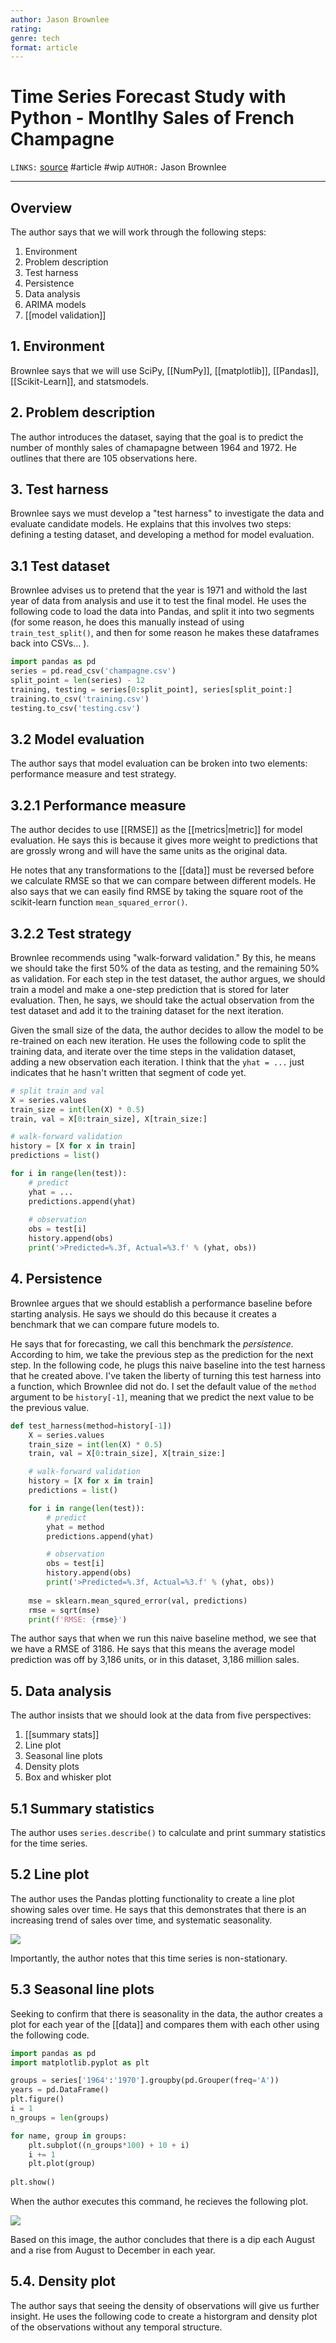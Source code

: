 ```yaml
---
author: Jason Brownlee
rating: 
genre: tech
format: article
---
```


# Time Series Forecast Study with Python - Montlhy Sales of French Champagne
`LINKS:` [source](https://machinelearningmastery.com/time-series-forecast-study-python-monthly-sales-french-champagne/)
#article #wip 
`AUTHOR:` Jason Brownlee

---
## Overview
The author says that we will work through the following steps:

1. Environment
2. Problem description
3. Test harness
4. Persistence
5. Data analysis
6. ARIMA models
7. [[model validation]]

## 1. Environment
Brownlee says that we will use SciPy, [[NumPy]], [[matplotlib]], [[Pandas]], [[Scikit-Learn]], and statsmodels. 

## 2. Problem description
The author introduces the dataset, saying that the goal is to predict the number of monthly sales of chamapagne between 1964 and 1972. He outlines that there are 105 observations here. 

## 3. Test harness
Brownlee says we must develop a "test harness" to investigate the data and evaluate candidate models. He explains that this involves two steps: defining a testing dataset, and developing a method for model evaluation. 

## 3.1 Test dataset
Brownlee advises us to pretend that the year is 1971 and withold the last year of data from analysis and use it to test the final model. He uses the following code to load the data into Pandas, and split it into two segments (for some reason, he does this manually instead of using `train_test_split()`, and then for some reason he makes these dataframes back into CSVs... ).

```python
import pandas as pd
series = pd.read_csv('champagne.csv')
split_point = len(series) - 12
training, testing = series[0:split_point], series[split_point:]
training.to_csv('training.csv')
testing.to_csv('testing.csv')
```

## 3.2 Model evaluation
The author says that model evaluation can be broken into two elements: performance measure and test strategy. 

## 3.2.1 Performance measure
The author decides to use [[RMSE]] as the [[metrics|metric]] for model evaluation. He says this is because it gives more weight to predictions that are grossly wrong and will have the same units as the original data. 

He notes that any transformations to the [[data]] must be reversed before we calculate RMSE so that we can compare between different models. He also says that we can easily find RMSE by taking the square root of the scikit-learn function `mean_squared_error()`. 

## 3.2.2 Test strategy
Brownlee recommends using "walk-forward validation." By this, he means we should take the first 50% of the data as testing, and the remaining 50% as validation. For each step in the test dataset, the author argues, we should train a model and make a one-step prediction that is stored for later evaluation. Then, he says, we should take the actual observation from the test dataset and add it to the training dataset for the next iteration. 

Given the small size of the data, the author decides to allow the model to be re-trained on each new iteration. He uses the following code to split the training data, and iterate over the time steps in the validation dataset, adding a new observation each iteration. I think that the `yhat = ...` just indicates that he hasn't written that segment of code yet.

```python
# split train and val
X = series.values
train_size = int(len(X) * 0.5)
train, val = X[0:train_size], X[train_size:]

# walk-forward validation
history = [X for x in train]
predictions = list()

for i in range(len(test)):
	# predict
	yhat = ...
	predictions.append(yhat)
	
	# observation
	obs = test[i]
	history.append(obs)
	print('>Predicted=%.3f, Actual=%3.f' % (yhat, obs))
```

## 4. Persistence
Brownlee argues that we should establish a performance baseline before starting analysis. He says we should do this because it creates a benchmark that we can compare future models to.

He says that for forecasting, we call this benchmark the *persistence.* According to him, we take the previous step as the prediction for the next step. In the following code, he plugs this naive baseline into the test harness that he created above. I've taken the liberty of turning this test harness into a function, which Brownlee did not do. I set the default value of the `method` argument to be `history[-1]`, meaning that we predict the next value to be the previous value.

```python
def test_harness(method=history[-1])
	X = series.values
	train_size = int(len(X) * 0.5)
	train, val = X[0:train_size], X[train_size:]

	# walk-forward validation
	history = [X for x in train]
	predictions = list()

	for i in range(len(test)):
		# predict
		yhat = method
		predictions.append(yhat)

		# observation
		obs = test[i]
		history.append(obs)
		print('>Predicted=%.3f, Actual=%3.f' % (yhat, obs))
	
	mse = sklearn.mean_squred_error(val, predictions)
	rmse = sqrt(mse)
	print(f'RMSE: {rmse}')
```

The author says that when we run this naive baseline method, we see that we have a RMSE of 3186. He says that this means the average model prediction was off by 3,186 units, or in this dataset, 3,186 million sales.

## 5. Data analysis
The author insists that we should look at the data from five perspectives: 

1. [[summary stats]]
2. Line plot
3. Seasonal line plots
4. Density plots
5. Box and whisker plot

## 5.1 Summary statistics
The author uses `series.describe()` to calculate and print summary statistics for the time series.

## 5.2 Line plot
The author uses the Pandas plotting functionality to create a line plot showing sales over time. He says that this demonstrates that there is an increasing trend of sales over time, and systematic seasonality. 

<img src='https://machinelearningmastery.com/wp-content/uploads/2017/01/Champagne-Sales-Line-Plot.png'>

Importantly, the author notes that this time series is non-stationary.

## 5.3 Seasonal line plots
Seeking to confirm that there is seasonality in the data, the author creates a plot for each year of the [[data]] and compares them with each other using the following code.

```python
import pandas as pd
import matplotlib.pyplot as plt

groups = series['1964':'1970'].groupby(pd.Grouper(freq='A'))
years = pd.DataFrame()
plt.figure()
i = 1
n_groups = len(groups)

for name, group in groups:
	plt.subplot((n_groups*100) + 10 + i)
	i += 1
	plt.plot(group)
	
plt.show()
```

When the author executes this command, he recieves the following plot. 

<img src=https://machinelearningmastery.com/wp-content/uploads/2017/01/Seasonal-Per-Year-Line-Plots.png>

Based on this image, the author concludes that there is a dip each August and a rise from August to December in each year. 

## 5.4. Density plot
The author says that seeing the density of observations will give us further insight. He uses the following code to create a historgram and density plot of the observations without any temporal structure.

